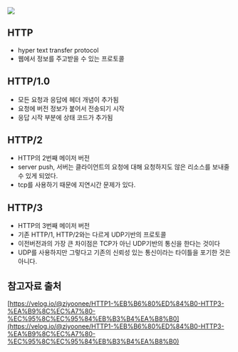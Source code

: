 ![](https://encrypted-tbn0.gstatic.com/images?q=tbn:ANd9GcTDAzrY36pAJoblrr78qwv5k-0qLizbyVVuEl0wnnwhqDVkxnOMANwtTSbDHru9LN9EAOc&usqp=CAU)

## HTTP
- hyper text transfer protocol
- 웹에서 정보를 주고받을 수 있는 프로토콜

## HTTP/1.0
- 모든 요청과 응답에 헤더 개념이 추가됨
- 요청에 버전 정보가 붙어서 전송되기 시작
- 응답 시작 부분에 상태 코드가 추가됨

## HTTP/2
- HTTP의 2번째 메이저 버전
- server push, 서버는 클라이언트의 요청에 대해 요청하지도 않은 리소스를 보내줄 수 있게 되었다.
- tcp를 사용하기 때문에 지연시간 문제가 있다.

## HTTP/3
- HTTP의 3번째 메이저 버전
- 기존 HTTP/1, HTTP/2와는 다르게 UDP기반의 프로토콜
- 이전버전과의 가장 큰 차이점은 TCP가 아닌 UDP기반의 통신을 한다는 것이다
- UDP를 사용하지만 그렇다고 기존의 신뢰성 있는 통신이라는 타이틀을 포기한 것은 아니다.

## 참고자료 출처
[https://velog.io/@ziyoonee/HTTP1-%EB%B6%80%ED%84%B0-HTTP3-%EA%B9%8C%EC%A7%80-%EC%95%8C%EC%95%84%EB%B3%B4%EA%B8%B0](https://velog.io/@ziyoonee/HTTP1-%EB%B6%80%ED%84%B0-HTTP3-%EA%B9%8C%EC%A7%80-%EC%95%8C%EC%95%84%EB%B3%B4%EA%B8%B0)